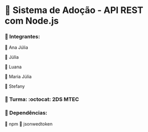 # **:feet: Sistema de Adoção - API REST com Node.js**
### 📌 Integrantes: 
:cherry_blossom: Ana Júlia

:cherry_blossom: Júlia

:cherry_blossom: Luana

:cherry_blossom: Maria Júlia

:cherry_blossom: Stefany 
 
### 📌 Turma: :octocat: 2DS MTEC

### 📌 Dependências:
:tulip: npm 
:tulip: jsonwedtoken
